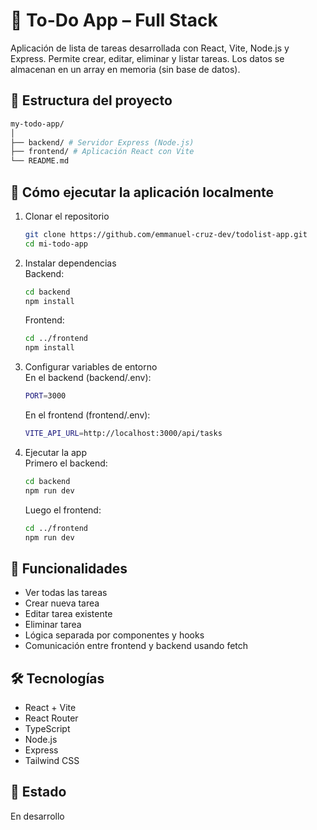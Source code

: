 # 📝 To-Do App – Full Stack

Aplicación de lista de tareas desarrollada con React, Vite, Node.js y Express.
Permite crear, editar, eliminar y listar tareas. Los datos se almacenan en un array en memoria (sin base de datos).

## 📁 Estructura del proyecto
   ```bash
   my-todo-app/
   │
   ├── backend/ # Servidor Express (Node.js)
   ├── frontend/ # Aplicación React con Vite
   └── README.md
   ```

## 🚀 Cómo ejecutar la aplicación localmente

1. Clonar el repositorio

   ```bash
   git clone https://github.com/emmanuel-cruz-dev/todolist-app.git
   cd mi-todo-app
   ```

2. Instalar dependencias  
   Backend:
   ```bash
   cd backend
   npm install
   ```

   Frontend:
   ```bash
   cd ../frontend
   npm install
   ```

3. Configurar variables de entorno  
   En el backend (backend/.env):
   ```bash
   PORT=3000
   ```
   En el frontend (frontend/.env):
   ```bash
   VITE_API_URL=http://localhost:3000/api/tasks
   ```

4. Ejecutar la app  
   Primero el backend:
   ```bash
   cd backend
   npm run dev
   ```
   Luego el frontend:
   ```bash
   cd ../frontend
   npm run dev
   ```

## 📌 Funcionalidades  
- Ver todas las tareas  
- Crear nueva tarea  
- Editar tarea existente  
- Eliminar tarea  
- Lógica separada por componentes y hooks  
- Comunicación entre frontend y backend usando fetch

## 🛠️ Tecnologías  
- React + Vite
- React Router
- TypeScript
- Node.js
- Express
- Tailwind CSS

## 🚧 Estado
En desarrollo
